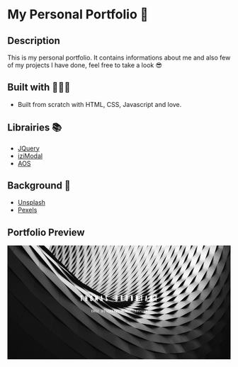# My Personal Portfolio 🚀



## Description

This is my personal portfolio. It contains informations about me and also few of my projects I have done, feel free to take a look 😎

## Built with 👨🏻‍💻

* Built from scratch with HTML, CSS, Javascript and love.

## Librairies 📚

* [JQuery](https://github.com/jquery/jquery)
* [iziModal](https://github.com/marcelodolza/iziModal)
* [AOS](https://github.com/michalsnik/aos/tree/v2)

## Background 🌊

* [Unsplash](https://unsplash.com/)
* [Pexels](https://www.pexels.com/fr-fr/) 

## Portfolio Preview

![](/images/thumbnail/thumbnail.png)

